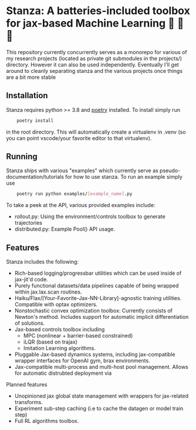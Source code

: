 # Stanza: A batteries-included toolbox for jax-based Machine Learning :rocket: :rocket: :rocket:

This repository currently concurrently serves as a monorepo for various of my
research projects (located as private git submodules in the projects/) directory.
However it can also be used independently. Eventually I'll get around to cleanly separating
stanza and the various projects once things are a bit more stable


## Installation

Stanza requires python >= 3.8 and [poetry](https://python-poetry.org/) installed. To install simply run
```bash
	poetry install
```
in the root directory. This will automatically create a virtualenv in .venv (so you can point vscode/your favorite editor to that virtualenv).

## Running

Stanza ships with various "examples" which currently serve as pseudo-documentation/tutorials for how to use stanza. To run an example simply use
```bash
	poetry run python examples/[example_name].py
```
To take a peek at the API, various provided examples include:
 - rollout.py: Using the environment/controls toolbox to generate trajectories
 - distributed.py: Example Pool() API usage.

## Features

Stanza includes the following:
 - Rich-based logging/progressbar utilities which can be used inside of jax-jit'd code.
 - Purely functional datasets/data pipelines capable of being wrapped within jax.lax.scan routines.
 - Haiku/Flax/\[Your-Favorite-Jax-NN-Library\]-agnostic training utilities. Compatible with optax optimizers.
 - Nonstochastic convex optimization toolbox: Currently consists of Newton's method. Includes support
   for automatic implicit differentiation of solutions.
 - Jax-based controls toolbox including 
	- MPC (nonlinear + barrier-based constrained)
	- iLQR (based on trajax)
	- Imitation Learning algorithms.
 - Pluggable Jax-based dynamics systems, including jax-compatible wrapper interfaces for OpenAI gym, brax environments.
 - Jax-compatible multi-process and multi-host pool management. Allows for automatic distrubted deployment via 

Planned features
 - Unopinioned jax global state management with wrappers for jax-related transforms.
 - Experiment sub-step caching (i.e to cache the datagen or model train step)
 - Full RL algorithms toolbox.